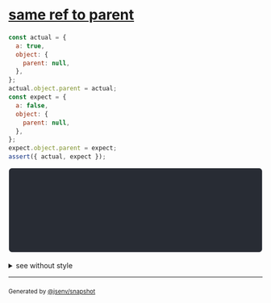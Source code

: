 # [same ref to parent](../../ref.test.js#L64)

```js
const actual = {
  a: true,
  object: {
    parent: null,
  },
};
actual.object.parent = actual;
const expect = {
  a: false,
  object: {
    parent: null,
  },
};
expect.object.parent = expect;
assert({ actual, expect });
```

![img](throw.svg)

<details>
  <summary>see without style</summary>

```console
AssertionError: actual and expect are different

actual: {
  a: true,
  object: { parent: actual },
}
expect: {
  a: false,
  object: { parent: expect },
}
```

</details>


---

<sub>
  Generated by <a href="https://github.com/jsenv/core/tree/main/packages/tooling/snapshot">@jsenv/snapshot</a>
</sub>
